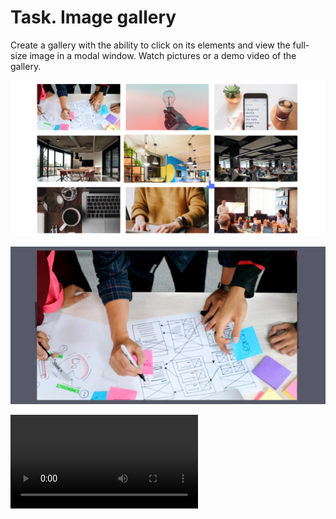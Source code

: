 # Task. Image gallery

Create a gallery with the ability to click on its elements and view the full-size image in a modal window. Watch pictures or a demo video of the gallery.

![Image](/gallery.png)

![Image](/modal.png)

![Watch the video](/task.mp4)
